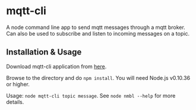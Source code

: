 # mqtt-cli

A node command line app to send mqtt messages through a mqtt broker. Can also be used to subscribe and listen to incoming messages on a topic.


## Installation & Usage

Download mqtt-cli application from [here](https://bitbucket.org/mindhelix/nmbl-mqtt/downloads).

Browse to the directory and do `npm install`. You will need Node.js v0.10.36 or higher.

Usage: `node mqtt-cli topic message`. See `node nmbl --help` for more details.
